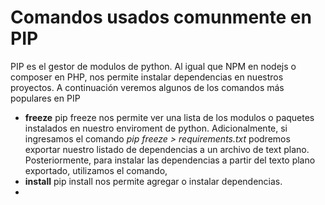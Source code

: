 # Comandos usados comunmente en PIP
PIP es el gestor de modulos de python. Al igual que NPM en nodejs o composer en PHP, nos permite instalar dependencias en nuestros proyectos.
A continuación veremos algunos de los comandos más populares en PIP

 - **freeze** pip freeze nos permite ver una lista de los modulos o paquetes instalados en nuestro enviroment de python. Adicionalmente, si ingresamos el comando *pip freeze > requirements.txt* podremos exportar nuestro listado de dependencias a un archivo de text plano. Posteriormente, para instalar las dependencias a partir del texto plano exportado, utilizamos el comando,
 - **install** pip install nos permite agregar o instalar dependencias.
 - 

<!--stackedit_data:
eyJoaXN0b3J5IjpbLTEwMjQyNTAyMDNdfQ==
-->